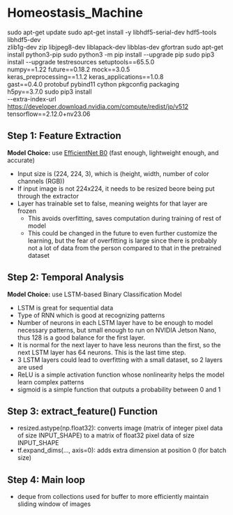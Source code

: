 # Homeostasis_Machine

sudo apt-get update
sudo apt-get install -y libhdf5-serial-dev hdf5-tools libhdf5-dev \
  zlib1g-dev zip libjpeg8-dev liblapack-dev libblas-dev gfortran
sudo apt-get install python3-pip
sudo python3 -m pip install --upgrade pip
sudo pip3 install --upgrade testresources setuptools==65.5.0 \
  numpy==1.22 future==0.18.2 mock==3.0.5 \
  keras_preprocessing==1.1.2 keras_applications==1.0.8 \
  gast==0.4.0 protobuf pybind11 cython pkgconfig packaging \
  h5py==3.7.0
sudo pip3 install \
  --extra-index-url https://developer.download.nvidia.com/compute/redist/jp/v512 \
  tensorflow==2.12.0+nv23.06



## **Step 1: Feature Extraction**

**Model Choice:** use [EfficientNet B0](https://docs.google.com/document/d/1FaLHgkX1yyqP3BC2HPN98mr7qGprXW4-m012bNmbNUU/edit?tab=t.0) (fast enough, lightweight enough, and accurate)
*   Input size is (224, 224, 3), which is (height, width, number of color channels (RGB))
*   If input image is not 224x224, it needs to be resized beore being put through the extractor
*   Layer has trainable set to false, meaning weights for that layer are frozen
    *   This avoids overfitting, saves computation during training of rest of model
    * This could be changed in the future to even further customize the learning, but the fear of overfitting is large since there is probably not a lot of data from the person compared to that in the pretrained dataset

## **Step 2: Temporal Analysis**

**Model Choice:** use LSTM-based Binary Classification Model
*   LSTM is great for sequential data
*   Type of RNN which is good at recognizing patterns
*   Number of neurons in each LSTM layer have to be enough to model necessary patterns, but small enough to run on NVIDIA Jetson Nano, thus 128 is a good balance for the first layer.
*   It is normal for the next layer to have less neurons than the first, so the next LSTM layer has 64 neurons. This is the last time step.
*   3 LSTM layers could lead to overfitting with a small dataset, so 2 layers are used
* ReLU is a simple activation function whose nonlinearity helps the model learn complex patterns
* sigmoid is a simple function that outputs a probability between 0 and 1


## **Step 3: extract_feature() Function**
*   resized.astype(np.float32): converts image (matrix of integer pixel data of size INPUT_SHAPE) to  a matrix of float32 pixel data of size INPUT_SHAPE
*   tf.expand_dims(..., axis=0): adds extra dimension at position 0 (for batch size)

## **Step 4: Main loop**
*   deque from collections used for buffer to more efficiently maintain sliding window of images
